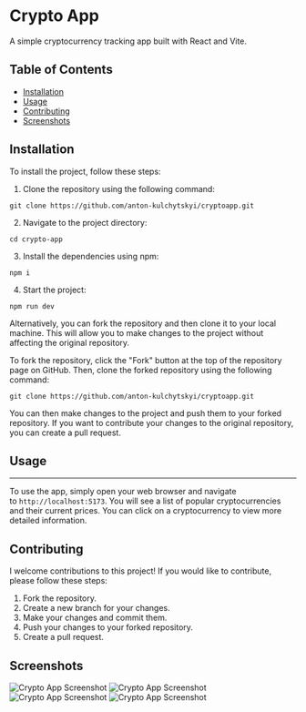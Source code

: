 # Crypto App

A simple cryptocurrency tracking app built with React and Vite.

## Table of Contents

- [Installation](#installation)
- [Usage](#usage)
- [Contributing](#contributing)
- [Screenshots](#screenshots)

## Installation

To install the project, follow these steps:

1.  Clone the repository using the following command:

```
git clone https://github.com/anton-kulchytskyi/cryptoapp.git
```

2.  Navigate to the project directory:

```
cd crypto-app
```

3.  Install the dependencies using npm:

```
npm i
```

4.  Start the project:

```
npm run dev
```

Alternatively, you can fork the repository and then clone it to your local machine. This will allow you to make changes to the project without affecting the original repository.

To fork the repository, click the "Fork" button at the top of the repository page on GitHub. Then, clone the forked repository using the following command:

```
git clone https://github.com/anton-kulchytskyi/cryptoapp.git
```

You can then make changes to the project and push them to your forked repository. If you want to contribute your changes to the original repository, you can create a pull request.

## Usage

---

To use the app, simply open your web browser and navigate to `http://localhost:5173`. You will see a list of popular cryptocurrencies and their current prices. You can click on a cryptocurrency to view more detailed information.

## Contributing

I welcome contributions to this project! If you would like to contribute, please follow these steps:

1.  Fork the repository.
2.  Create a new branch for your changes.
3.  Make your changes and commit them.
4.  Push your changes to your forked repository.
5.  Create a pull request.

## Screenshots

![Crypto App Screenshot](https://github.com/anton-kulchytskyi/cryptoapp/tree/main/public/srceenshots/img_1.png)
![Crypto App Screenshot](https://github.com/anton-kulchytskyi/cryptoapp/tree/main/public/srceenshots/img_2.png)
![Crypto App Screenshot](https://github.com/anton-kulchytskyi/cryptoapp/tree/main/public/srceenshots/img_3.png)
![Crypto App Screenshot](https://github.com/anton-kulchytskyi/cryptoapp/tree/main/public/srceenshots/img_4.png)
